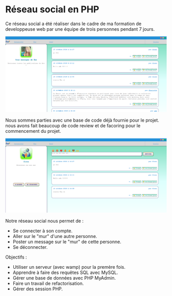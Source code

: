 # Réseau social en PHP

Ce réseau social a été réaliser dans le cadre de ma formation de developpeuse web par une équipe de trois personnes pendant 7 jours.

<p align="center">
  <img src="./RS-PHP/RS_news.png" alt="image du réseau social avec les actualités" width="800" height="auto"/>
</p>

Nous sommes parties avec une base de code déjà fournie pour le projet. nous avons fait beaucoup de code review et de facoring pour le commencement du projet.

<p align="center">
  <img src="./RS-PHP/RS_wall.png" alt="image du réseau social avec son mur" width="800px" height="auto"/>
</p>

Notre réseau social nous permet de :
  - Se connecter à son compte.
  - Aller sur le "mur" d'une autre personne.
  - Poster un message sur le "mur" de cette personne.
  - Se déconnecter.

Objectifs :
- Utiliser un serveur (avec wamp) pour la premère fois.
- Apprendre à faire des requêtes SQL avec MySQL.
- Gérer une base de données avec PHP MyAdmin.
- Faire un travail de refactorisation.
- Gérer des session PHP.
